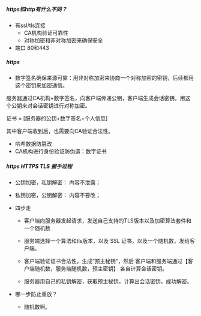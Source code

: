 
##### https和http有什么不同？
- 有ssl/tls连接
    - CA机构验证可靠性
    - 对称加密和非对称加密来确保安全
- 端口 80和443

##### https
- 数字签名确保来源可靠：用非对称加密来协商一个对称加密的密钥，后续都用这个密钥来加密通信。

服务器通过CA机构+数字签名，向客户端传递公钥，客户端生成会话密钥，用这个公钥来对会话密钥进行对称加密。

证书 = [服务器的公钥+数字签名+个人信息]

其中客户端收到后，也需要向CA验证合法性。

- 哈希数据防篡改
- CA机构进行身份验证防伪造：数字证书

##### https HTTPS TLS 握手过程

- 公钥加密，私钥解密： 内容不泄露；
- 私钥加密，公钥解密： 内容不篡改；

- 四步走
    - 客户端向服务器发起请求，发送自己支持的TLS版本以及加密算法套件和一个随机数

    - 服务端选择一个算法和tls版本，以及 SSL 证书，以及一个随机数，发给客户端。

    - 客户端验证证书合法性，生成“预主秘钥”，然后 客户端和服务端通过【客户端随机数，服务端随机数，预主密钥】 各自计算会话密钥。

    - 服务器用自己的私钥解密，获取预主秘钥，计算出会话密钥，成功解密。
    
- 哪一步防止重放？
    - 随机数啊。

